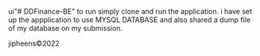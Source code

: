 ui"# DDFinance-BE" 
to run simply clone and run the application. i have set up the appplication to use MYSQL DATABASE and also shared a dump file of my database on my submission.

jipheens©2022
